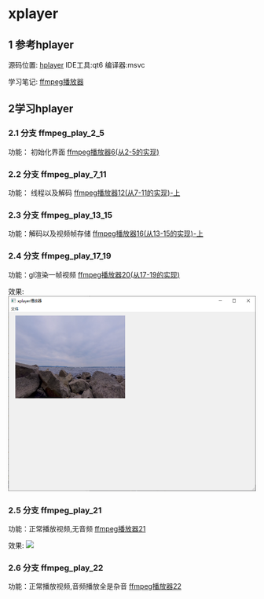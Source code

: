# xplayer
## 1 参考hplayer
源码位置: [hplayer](https://github.com/ithewei/hplayer)
IDE工具:qt6
编译器:msvc

学习笔记: [ffmpeg播放器](https://juejin.cn/column/7499977945202458661)

## 2学习hplayer

### 2.1 分支 ffmpeg_play_2_5 
功能： 初始化界面
[ffmpeg播放器6(从2-5的实现)](https://juejin.cn/post/7502329326098333705)

### 2.2 分支 ffmpeg_play_7_11 
功能： 线程以及解码
[ffmpeg播放器12(从7-11的实现)-上](https://juejin.cn/post/7504878700553060402)

### 2.3 分支 ffmpeg_play_13_15 
功能：解码以及视频帧存储
[ffmpeg播放器16(从13-15的实现)-上](https://juejin.cn/post/7507554645227028507)


### 2.4 分支 ffmpeg_play_17_19 
功能：gl渲染一帧视频
[ffmpeg播放器20(从17-19的实现)](https://juejin.cn/post/7510587921788207144)

效果:
![](file/01_一帧.png)

### 2.5 分支 ffmpeg_play_21 
功能：正常播放视频,无音频
[ffmpeg播放器21](https://juejin.cn/post/7512745040306520099)

效果:
![](file/02_正常播放.gif)

### 2.6 分支 ffmpeg_play_22
功能：正常播放视频,音频播放全是杂音
[ffmpeg播放器22](https://juejin.cn/post/7513059488418742307)